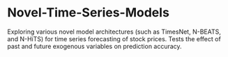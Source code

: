# Novel-Time-Series-Models
Exploring various novel model architectures (such as TimesNet, N-BEATS, and N-HiTS) for time series forecasting of stock prices. Tests the effect of past and future exogenous variables on prediction accuracy.
